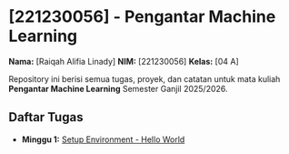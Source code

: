 # [221230056] - Pengantar Machine Learning

**Nama:** [Raiqah Alifia Linady]
**NIM:** [221230056]
**Kelas:** [04 A]

Repository ini berisi semua tugas, proyek, dan catatan untuk mata kuliah **Pengantar Machine Learning** Semester Ganjil 2025/2026.

## Daftar Tugas
- **Minggu 1:** [Setup Environment - Hello World](https://colab.research.google.com/github/[raiqahalifialinady10]/[221230056]-Pengantar-ML/blob/main/Tugas_Minggu_1_Hello_World.ipynb)

